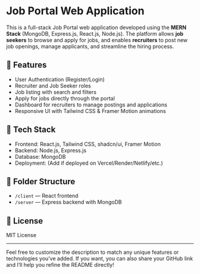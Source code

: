 # Job Portal Web Application

This is a full-stack Job Portal web application developed using the **MERN Stack** (MongoDB, Express.js, React.js, Node.js). The platform allows **job seekers** to browse and apply for jobs, and enables **recruiters** to post new job openings, manage applicants, and streamline the hiring process.

## 🌟 Features
- User Authentication (Register/Login)
- Recruiter and Job Seeker roles
- Job listing with search and filters
- Apply for jobs directly through the portal
- Dashboard for recruiters to manage postings and applications
- Responsive UI with Tailwind CSS & Framer Motion animations

## 🔧 Tech Stack
- Frontend: React.js, Tailwind CSS, shadcn/ui, Framer Motion
- Backend: Node.js, Express.js
- Database: MongoDB
- Deployment: (Add if deployed on Vercel/Render/Netlify/etc.)
 
## 📂 Folder Structure
- `/client` — React frontend
- `/server` — Express backend with MongoDB

## 📄 License
MIT License

---

Feel free to customize the description to match any unique features or technologies you’ve added. If you want, you can also share your GitHub link and I’ll help you refine the README directly!
